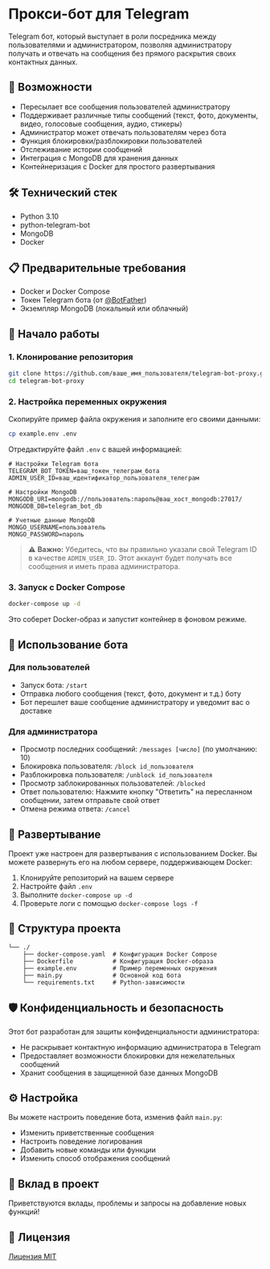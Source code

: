 # Прокси-бот для Telegram

Telegram бот, который выступает в роли посредника между пользователями и администратором, позволяя администратору получать и отвечать на сообщения без прямого раскрытия своих контактных данных.

## 📑 Возможности

- Пересылает все сообщения пользователей администратору
- Поддерживает различные типы сообщений (текст, фото, документы, видео, голосовые сообщения, аудио, стикеры)
- Администратор может отвечать пользователям через бота
- Функция блокировки/разблокировки пользователей
- Отслеживание истории сообщений
- Интеграция с MongoDB для хранения данных
- Контейнеризация с Docker для простого развертывания

## 🛠️ Технический стек

- Python 3.10
- python-telegram-bot
- MongoDB
- Docker

## 📋 Предварительные требования

- Docker и Docker Compose
- Токен Telegram бота (от [@BotFather](https://t.me/BotFather))
- Экземпляр MongoDB (локальный или облачный)

## 🚀 Начало работы

### 1. Клонирование репозитория

```bash
git clone https://github.com/ваше_имя_пользователя/telegram-bot-proxy.git
cd telegram-bot-proxy
```

### 2. Настройка переменных окружения

Скопируйте пример файла окружения и заполните его своими данными:

```bash
cp example.env .env
```

Отредактируйте файл `.env` с вашей информацией:

```
# Настройки Telegram бота
TELEGRAM_BOT_TOKEN=ваш_токен_телеграм_бота
ADMIN_USER_ID=ваш_идентификатор_пользователя_телеграм

# Настройки MongoDB
MONGODB_URI=mongodb://пользователь:пароль@ваш_хост_mongodb:27017/
MONGODB_DB=telegram_bot_db

# Учетные данные MongoDB
MONGO_USERNAME=пользователь
MONGO_PASSWORD=пароль
```

> ⚠️ **Важно:** Убедитесь, что вы правильно указали свой Telegram ID в качестве `ADMIN_USER_ID`. Этот аккаунт будет получать все сообщения и иметь права администратора.

### 3. Запуск с Docker Compose

```bash
docker-compose up -d
```

Это соберет Docker-образ и запустит контейнер в фоновом режиме.

## 💬 Использование бота

### Для пользователей

- Запуск бота: `/start`
- Отправка любого сообщения (текст, фото, документ и т.д.) боту
- Бот перешлет ваше сообщение администратору и уведомит вас о доставке

### Для администратора

- Просмотр последних сообщений: `/messages [число]` (по умолчанию: 10)
- Блокировка пользователя: `/block id_пользователя`
- Разблокировка пользователя: `/unblock id_пользователя`
- Просмотр заблокированных пользователей: `/blocked`
- Ответ пользователю: Нажмите кнопку "Ответить" на пересланном сообщении, затем отправьте свой ответ
- Отмена режима ответа: `/cancel`

## 🚢 Развертывание

Проект уже настроен для развертывания с использованием Docker. Вы можете развернуть его на любом сервере, поддерживающем Docker:

1. Клонируйте репозиторий на вашем сервере
2. Настройте файл `.env`
3. Выполните `docker-compose up -d`
4. Проверьте логи с помощью `docker-compose logs -f`

## 📁 Структура проекта

```
└── ./
    ├── docker-compose.yaml  # Конфигурация Docker Compose
    ├── Dockerfile           # Конфигурация Docker-образа
    ├── example.env          # Пример переменных окружения
    ├── main.py              # Основной код бота
    └── requirements.txt     # Python-зависимости
```

## 🛡️ Конфиденциальность и безопасность

Этот бот разработан для защиты конфиденциальности администратора:
- Не раскрывает контактную информацию администратора в Telegram
- Предоставляет возможности блокировки для нежелательных сообщений
- Хранит сообщения в защищенной базе данных MongoDB

## ⚙️ Настройка

Вы можете настроить поведение бота, изменив файл `main.py`:

- Изменить приветственные сообщения
- Настроить поведение логирования
- Добавить новые команды или функции
- Изменить способ отображения сообщений

## 🤝 Вклад в проект

Приветствуются вклады, проблемы и запросы на добавление новых функций!

## 📄 Лицензия

[Лицензия MIT](LICENSE)
